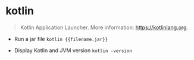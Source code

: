 # kotlin
> Kotlin Application Launcher.
> More information: <https://kotlinlang.org>.

- Run a jar file
`kotlin {{filename.jar}}`

- Display Kotlin and JVM version
`kotlin -version`

